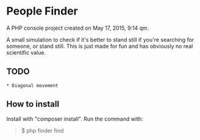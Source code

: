 People Finder
====

A PHP console project created on May 17, 2015, 9:14 qm.

A small simulation to check if it's better to stand still if you're searching for someone, or stand still.
This is just made for fun and has obviously no real scientific value.

TODO
----

    * Diagonal movement

How to install
----

Install with "composer install".
Run the command with:
> $ php finder find
